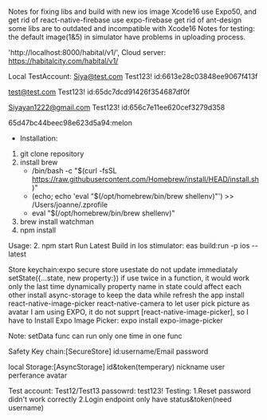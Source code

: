 Notes for fixing libs and build with new ios image Xcode16
use Expo50, and get rid of react-native-firebase use expo-firebase
get rid of ant-design
some libs are to outdated  and incompatible with Xcode16
Notes for testing:
the default image(1&5) in simulator have problems in uploading process.

'http://localhost:8000/habital/v1/',
Cloud server:
https://habitalcity.com/habital/v1/

Local TestAccount:
Siya@test.com
Test123!
id:6613e28c03848ee9067f413f

test@test.com
Test123!
id:65dc7dcd91426f354687df0f

Siyayan1222@gmail.com
Test123!
id:656c7e11ee620cef3279d358

65d47bc44beec98e623d5a94:melon

- Installation:
1. git clone repository
2. install brew
   - /bin/bash -c "$(curl -fsSL https://raw.githubusercontent.com/Homebrew/install/HEAD/install.sh)"
   - (echo; echo 'eval "$(/opt/homebrew/bin/brew shellenv)"') >> /Users/joanne/.zprofile
   - eval "$(/opt/homebrew/bin/brew shellenv)"
3. brew install watchman
4. npm install

Usage:
2. npm start
Run Latest Build in Ios stimulator:
eas build:run -p ios --latest

Store keychain:expo secure store
usestate do not update immediataly
setState({...state, new property:})
if use twice in a function, it would work only the last time dynamically
property name in state could affect each other
install async-storage to keep the data while refresh the app
install react-native-image-picker react-native-camera to let user pick picture as avatar
I am using EXPO, it do not supprt [react-native-image-picker], so I have to Install Expo Image Picker:
expo install expo-image-picker

Note: setData func can run only one time in one func


Safety Key chain:[SecureStore]
id:username/Email
password

local Storage:[AsyncStorage]
id&token(temperary)
nickname
user perferance
avatar


Test account:
Test12/Test13
passowrd: test123!
Testing: 
1.Reset password didn't work correctly
2.Login endpoint only have status&token(need username)

